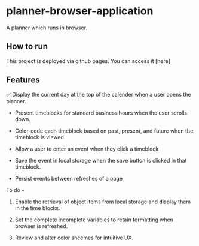# planner-browser-application
A planner which runs in browser.

## How to run
This project is deployed via github pages. You can access it [here]

## Features
✅ Display the current day at the top of the calender when a user opens the planner.
 
* Present timeblocks for standard business hours when the user scrolls down.
 
* Color-code each timeblock based on past, present, and future when the timeblock is viewed.
 
* Allow a user to enter an event when they click a timeblock

* Save the event in local storage when the save button is clicked in that timeblock.

* Persist events between refreshes of a page

To do -

1. Enable the retrieval of object items from local storage and display them in the time blocks.

2. Set the complete incomplete variables to retain formatting when browser is refreshed.

3. Review and alter color shcemes for intuitive UX.



